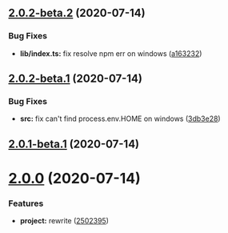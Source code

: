 ## [2.0.2-beta.2](https://github.com/mengfei0053/ynrm/compare/v2.0.2-beta.1...v2.0.2-beta.2) (2020-07-14)


### Bug Fixes

* **lib/index.ts:** fix resolve npm err on windows ([a163232](https://github.com/mengfei0053/ynrm/commit/a163232056fb57682763e594ce72b6850acedb86))

## [2.0.2-beta.1](https://github.com/mengfei0053/ynrm/compare/v2.0.1...v2.0.2-beta.1) (2020-07-14)


### Bug Fixes

* **src:** fix can't find process.env.HOME on windows ([3db3e28](https://github.com/mengfei0053/ynrm/commit/3db3e28a5b670f11cc15c82cf1c90c9e365a5c07))

## [2.0.1-beta.1](https://github.com/mengfei0053/ynrm/compare/v2.0.0...v2.0.1-beta.1) (2020-07-14)

# [2.0.0](https://github.com/mengfei0053/ynrm/compare/v1.1.0...v2.0.0) (2020-07-14)

### Features

- **project:** rewrite ([2502395](https://github.com/mengfei0053/ynrm/commit/2502395061e8106fecc17e52589713da399dd68e))
